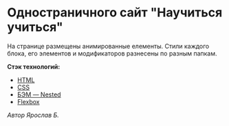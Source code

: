 # Одностраничного сайт "Научиться учиться"

На странице размещены анимированные елементы.
Стили каждого блока, его элементов и модификаторов разнесены по разным папкам.



**Стэк технологий:**
+ [HTML](https://developer.mozilla.org/en-US/docs/Web/HTML)
+ [CSS](https://developer.mozilla.org/en-US/docs/Web/CSS)
+ [БЭМ — Nested](https://ru.bem.info/methodology/key-concepts/)
+ [Flexbox](https://www.w3.org/TR/css-flexbox-1/)
  
_Автор Ярослав Б._
